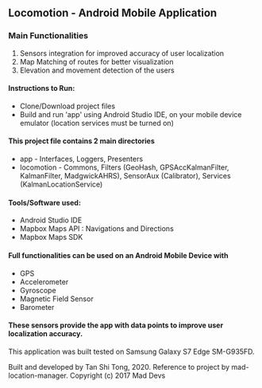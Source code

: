## Locomotion - Android Mobile Application 
### Main Functionalities
1. Sensors integration for improved accuracy of user localization 
2. Map Matching of routes for better visualization
3. Elevation and movement detection of the users 

#### Instructions to Run: 
- Clone/Download project files 
- Build and run 'app' using Android Studio IDE, on your mobile device emulator (location services must be turned on)

#### This project file contains 2 main directories
- app - Interfaces, Loggers, Presenters
- locomotion - Commons, Filters (GeoHash, GPSAccKalmanFilter, KalmanFilter, MadgwickAHRS), SensorAux (Calibrator), Services (KalmanLocationService)

#### Tools/Software used:
- Android Studio IDE
- Mapbox Maps API : Navigations and Directions
- Mapbox Maps SDK
  
#### Full functionalities can be used on an Android Mobile Device with 
- GPS
- Accelerometer
- Gyroscope
- Magnetic Field Sensor
- Barometer

#### These sensors provide the app with data points to improve user localization accuracy.
  
This application was built tested on Samsung Galaxy S7 Edge SM-G935FD. 

Built and developed by Tan Shi Tong, 2020.
Reference to project by mad-location-manager.
Copyright (c) 2017 Mad Devs
